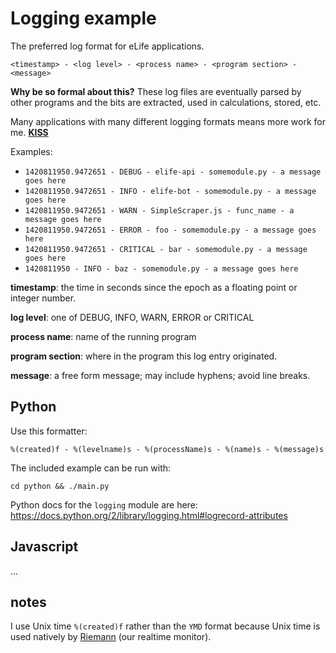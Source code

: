 # Logging example

The preferred log format for eLife applications.

`<timestamp> - <log level> - <process name> - <program section> - <message>`

__Why be so formal about this?__ These log files are eventually parsed by other 
programs and the bits are extracted, used in calculations, stored, etc. 

Many applications with many different logging formats means more work for me. 
[__KISS__](http://en.wikipedia.org/wiki/KISS_principle)

Examples:

* `1420811950.9472651 - DEBUG - elife-api - somemodule.py - a message goes here`
* `1420811950.9472651 - INFO - elife-bot - somemodule.py - a message goes here`
* `1420811950.9472651 - WARN - SimpleScraper.js - func_name - a message goes here`
* `1420811950.9472651 - ERROR - foo - somemodule.py - a message goes here`
* `1420811950.9472651 - CRITICAL - bar - somemodule.py - a message goes here`
* `1420811950 - INFO - baz - somemodule.py - a message goes here`

__timestamp__: the time in seconds since the epoch as a floating point or integer 
number.

__log level__: one of DEBUG, INFO, WARN, ERROR or CRITICAL

__process name__: name of the running program

__program section__: where in the program this log entry originated.

__message__: a free form message; may include hyphens; avoid line breaks.

## Python

Use this formatter:

`%(created)f - %(levelname)s - %(processName)s - %(name)s - %(message)s`

The included example can be run with: 

`cd python && ./main.py`

Python docs for the `logging` module are here: 
https://docs.python.org/2/library/logging.html#logrecord-attributes

## Javascript

...

## notes

I use Unix time `%(created)f` rather than the `YMD` format because Unix time 
is used natively by [Riemann](http://riemann.io) (our realtime monitor).

